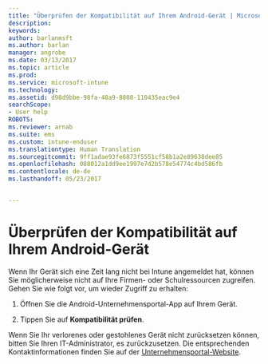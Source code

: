 ```yaml
---
title: "Überprüfen der Kompatibilität auf Ihrem Android-Gerät | Microsoft-Dokumentation"
description: 
keywords: 
author: barlanmsft
ms.author: barlan
manager: angrobe
ms.date: 03/13/2017
ms.topic: article
ms.prod: 
ms.service: microsoft-intune
ms.technology: 
ms.assetid: d98d9bbe-98fa-48a9-8808-110435eac9e4
searchScope:
- User help
ROBOTS: 
ms.reviewer: arnab
ms.suite: ems
ms.custom: intune-enduser
ms.translationtype: Human Translation
ms.sourcegitcommit: 9ff1adae93fe6873f5551cf58b1a2e89638dee85
ms.openlocfilehash: 088012a1dd9ee1997e7d2b578e54774c4bd586fb
ms.contentlocale: de-de
ms.lasthandoff: 05/23/2017


---
```


# <a name="check-compliance-on-your-android-device"></a>Überprüfen der Kompatibilität auf Ihrem Android-Gerät

Wenn Ihr Gerät sich eine Zeit lang nicht bei Intune angemeldet hat, können Sie möglicherweise nicht auf Ihre Firmen- oder Schulressourcen zugreifen. Gehen Sie wie folgt vor, um wieder Zugriff zu erhalten:

1. Öffnen Sie die Android-Unternehmensportal-App auf Ihrem Gerät.

2. Tippen Sie auf **Kompatibilität prüfen**.

Wenn Sie Ihr verlorenes oder gestohlenes Gerät nicht zurücksetzen können, bitten Sie Ihren IT-Administrator, es zurückzusetzen. Die entsprechenden Kontaktinformationen finden Sie auf der [Unternehmensportal-Website](http://portal.manage.microsoft.com).

